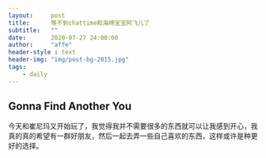 ```yaml
---
layout:     post
title:      等不到chattime和海绵宝宝阿飞儿了
subtitle:   ""
date:       2020-07-27 24:00:00
author:     "affe"
header-style : text
header-img: "img/post-bg-2015.jpg"
tags:
    - daily
---
```


##  Gonna Find Another You

今天和崔尼玛又开始玩了，我觉得我并不需要很多的东西就可以让我感到开心，我真的真的希望有一群好朋友，然后一起去弄一些自己喜欢的东西，这样或许是种更好的选择。





